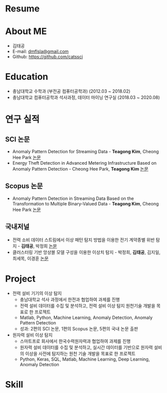 # Resume

# About ME
- 김태공
- E-mail: dmflsla@gmail.com
- Github: https://github.com/catssci

# Education
- 충남대학교 수학과 (부전공 컴퓨터공학과) (2012.03 ~ 2018.02)
- 충남대학교 컴퓨터공학과 석사과정, 데이터 마이닝 연구실 (2018.03 ~ 2020.08)

# 연구 실적
## SCI 논문
- Anomaly Pattern Detection for Streaming Data - **Teagong Kim**, Cheong Hee Park [논문](https://www.sciencedirect.com/science/article/abs/pii/S0957417420300774)
- Energy Theft Detection in Advanced Metering Infrastructure Based on Anomaly Pattern Detection - Cheong Hee Park, **Teagong Kim** [논문](https://www.mdpi.com/1996-1073/13/15/3832)
## Scopus 논문
- Anomaly Pattern Detection in Streaming Data Based on the Transformation to Multiple Binary-Valued Data - **Teagong Kim**, Cheong Hee Park [논문](https://sciendo.com/pdf/10.2478/jaiscr-2022-0002)
## 국내저널
- 전력 소비 데이터 스트림에서 이상 패턴 탐지 방법을 이용한 전기 계약종별 위반 탐지 - **김태공**, 박정희 [논문](https://www.dbpia.co.kr/Journal/articleDetail?nodeId=NODE09338279)
- 클러스터링 기반 앙상블 모델 구성을 이용한 이상치 탐지 - 박정희, **김태공**, 김지일, 최세목, 이경훈 [논문](https://scienceon.kisti.re.kr/srch/selectPORSrchArticle.do?cn=JAKO201809355934119&dbt=NART)

# Project
- 전력 설비 기기의 이상 탐지
  - 충남대학교 석사 과정에서 한전과 협업하여 과제를 진행
  - 전력 설비 데이터를 수집 및 분석하고, 전력 설비 이상 탐지 원천기술 개발을 목표로 한 프로젝트
  - Matlab, Python, Machine Learning, Anomaly Detection, Anomaly Pattern Detection
  - 성과: 2편의 SCI 논문, 1편의 Scopus 논문, 5편의 국내 논문 출판
- 원자력 설비 이상 탐지
  - 스마트프로 회사에서 한국수력원자력과 협업하여 과제를 진행
  - 원자력 설비 데이터를 수집 및 분석하고, 실시간 데이터를 기반으로 원자력 설비의 이상을 사전에 탐지하는 원천 기술 개발을 목표로 한 프로젝트
  - Python, Keras, SQL, Matlab, Machine Learning, Deep Learning, Anomaly Detection

# Skill
